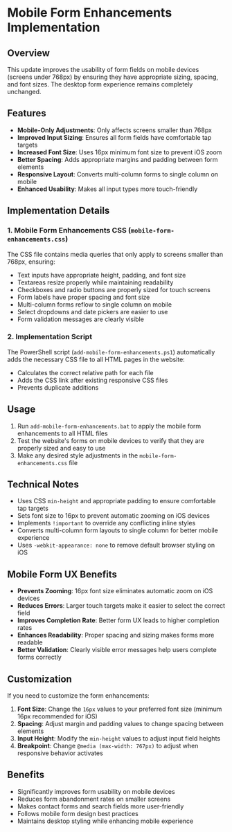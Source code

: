 # Mobile Form Enhancements Implementation

## Overview

This update improves the usability of form fields on mobile devices (screens under 768px) by ensuring they have appropriate sizing, spacing, and font sizes. The desktop form experience remains completely unchanged.

## Features

- **Mobile-Only Adjustments**: Only affects screens smaller than 768px
- **Improved Input Sizing**: Ensures all form fields have comfortable tap targets
- **Increased Font Size**: Uses 16px minimum font size to prevent iOS zoom
- **Better Spacing**: Adds appropriate margins and padding between form elements
- **Responsive Layout**: Converts multi-column forms to single column on mobile
- **Enhanced Usability**: Makes all input types more touch-friendly

## Implementation Details

### 1. Mobile Form Enhancements CSS (`mobile-form-enhancements.css`)

The CSS file contains media queries that only apply to screens smaller than 768px, ensuring:

- Text inputs have appropriate height, padding, and font size
- Textareas resize properly while maintaining readability
- Checkboxes and radio buttons are properly sized for touch screens
- Form labels have proper spacing and font size
- Multi-column forms reflow to single column on mobile
- Select dropdowns and date pickers are easier to use
- Form validation messages are clearly visible

### 2. Implementation Script

The PowerShell script (`add-mobile-form-enhancements.ps1`) automatically adds the necessary CSS file to all HTML pages in the website:

- Calculates the correct relative path for each file
- Adds the CSS link after existing responsive CSS files
- Prevents duplicate additions

## Usage

1. Run `add-mobile-form-enhancements.bat` to apply the mobile form enhancements to all HTML files
2. Test the website's forms on mobile devices to verify that they are properly sized and easy to use
3. Make any desired style adjustments in the `mobile-form-enhancements.css` file

## Technical Notes

- Uses CSS `min-height` and appropriate padding to ensure comfortable tap targets
- Sets font size to 16px to prevent automatic zooming on iOS devices
- Implements `!important` to override any conflicting inline styles
- Converts multi-column form layouts to single column for better mobile experience
- Uses `-webkit-appearance: none` to remove default browser styling on iOS

## Mobile Form UX Benefits

- **Prevents Zooming**: 16px font size eliminates automatic zoom on iOS devices
- **Reduces Errors**: Larger touch targets make it easier to select the correct field
- **Improves Completion Rate**: Better form UX leads to higher completion rates
- **Enhances Readability**: Proper spacing and sizing makes forms more readable
- **Better Validation**: Clearly visible error messages help users complete forms correctly

## Customization

If you need to customize the form enhancements:

1. **Font Size**: Change the `16px` values to your preferred font size (minimum 16px recommended for iOS)
2. **Spacing**: Adjust margin and padding values to change spacing between elements
3. **Input Height**: Modify the `min-height` values to adjust input field heights
4. **Breakpoint**: Change `@media (max-width: 767px)` to adjust when responsive behavior activates

## Benefits

- Significantly improves form usability on mobile devices
- Reduces form abandonment rates on smaller screens
- Makes contact forms and search fields more user-friendly
- Follows mobile form design best practices
- Maintains desktop styling while enhancing mobile experience 